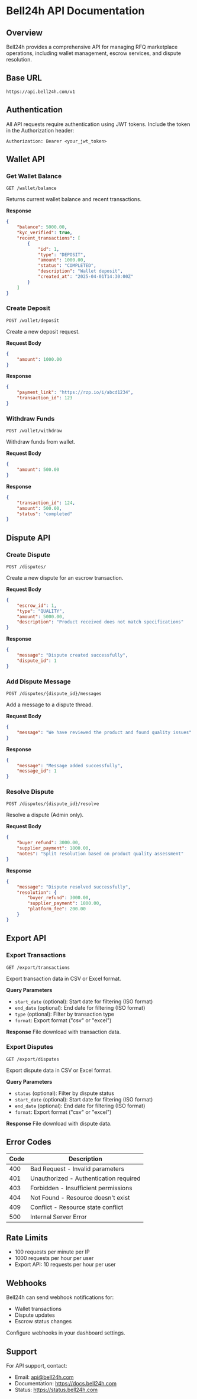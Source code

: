 # Bell24h API Documentation

## Overview
Bell24h provides a comprehensive API for managing RFQ marketplace operations, including wallet management, escrow services, and dispute resolution.

## Base URL
```
https://api.bell24h.com/v1
```

## Authentication
All API requests require authentication using JWT tokens. Include the token in the Authorization header:
```
Authorization: Bearer <your_jwt_token>
```

## Wallet API

### Get Wallet Balance
```http
GET /wallet/balance
```

Returns current wallet balance and recent transactions.

**Response**
```json
{
    "balance": 5000.00,
    "kyc_verified": true,
    "recent_transactions": [
        {
            "id": 1,
            "type": "DEPOSIT",
            "amount": 1000.00,
            "status": "COMPLETED",
            "description": "Wallet deposit",
            "created_at": "2025-04-01T14:30:00Z"
        }
    ]
}
```

### Create Deposit
```http
POST /wallet/deposit
```

Create a new deposit request.

**Request Body**
```json
{
    "amount": 1000.00
}
```

**Response**
```json
{
    "payment_link": "https://rzp.io/i/abcd1234",
    "transaction_id": 123
}
```

### Withdraw Funds
```http
POST /wallet/withdraw
```

Withdraw funds from wallet.

**Request Body**
```json
{
    "amount": 500.00
}
```

**Response**
```json
{
    "transaction_id": 124,
    "amount": 500.00,
    "status": "completed"
}
```

## Dispute API

### Create Dispute
```http
POST /disputes/
```

Create a new dispute for an escrow transaction.

**Request Body**
```json
{
    "escrow_id": 1,
    "type": "QUALITY",
    "amount": 5000.00,
    "description": "Product received does not match specifications"
}
```

**Response**
```json
{
    "message": "Dispute created successfully",
    "dispute_id": 1
}
```

### Add Dispute Message
```http
POST /disputes/{dispute_id}/messages
```

Add a message to a dispute thread.

**Request Body**
```json
{
    "message": "We have reviewed the product and found quality issues"
}
```

**Response**
```json
{
    "message": "Message added successfully",
    "message_id": 1
}
```

### Resolve Dispute
```http
POST /disputes/{dispute_id}/resolve
```

Resolve a dispute (Admin only).

**Request Body**
```json
{
    "buyer_refund": 3000.00,
    "supplier_payment": 1800.00,
    "notes": "Split resolution based on product quality assessment"
}
```

**Response**
```json
{
    "message": "Dispute resolved successfully",
    "resolution": {
        "buyer_refund": 3000.00,
        "supplier_payment": 1800.00,
        "platform_fee": 200.00
    }
}
```

## Export API

### Export Transactions
```http
GET /export/transactions
```

Export transaction data in CSV or Excel format.

**Query Parameters**
- `start_date` (optional): Start date for filtering (ISO format)
- `end_date` (optional): End date for filtering (ISO format)
- `type` (optional): Filter by transaction type
- `format`: Export format ("csv" or "excel")

**Response**
File download with transaction data.

### Export Disputes
```http
GET /export/disputes
```

Export dispute data in CSV or Excel format.

**Query Parameters**
- `status` (optional): Filter by dispute status
- `start_date` (optional): Start date for filtering (ISO format)
- `end_date` (optional): End date for filtering (ISO format)
- `format`: Export format ("csv" or "excel")

**Response**
File download with dispute data.

## Error Codes

| Code | Description |
|------|-------------|
| 400  | Bad Request - Invalid parameters |
| 401  | Unauthorized - Authentication required |
| 403  | Forbidden - Insufficient permissions |
| 404  | Not Found - Resource doesn't exist |
| 409  | Conflict - Resource state conflict |
| 500  | Internal Server Error |

## Rate Limits
- 100 requests per minute per IP
- 1000 requests per hour per user
- Export API: 10 requests per hour per user

## Webhooks
Bell24h can send webhook notifications for:
- Wallet transactions
- Dispute updates
- Escrow status changes

Configure webhooks in your dashboard settings.

## Support
For API support, contact:
- Email: api@bell24h.com
- Documentation: https://docs.bell24h.com
- Status: https://status.bell24h.com
